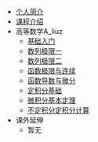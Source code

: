 - [个人简介](README.md)
- [课程介绍](course/220906gsa_intro)
- 高等数学A_liuz
  - [基础入门](course/220906gsa_course1)
  - [数列极限一](course/220913gsa_course2)
  - [数列极限二](course/220920gsa_course3)
  - [函数极限与连续](course/220927gsa_course4)
  - [函数导数与微分](course/221004gsa_course5)
  - [定积分基础](course/221011gsa_course6)
  - [微积分基本定理](course/221018gsa_course7)
  - [不定积分定积分计算](course/221025gsa_course8)
- 课外延伸
  - 暂无

